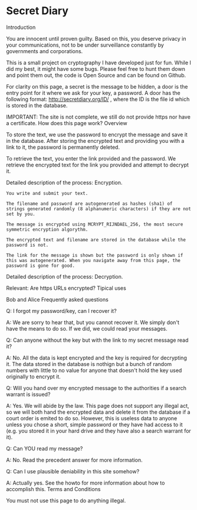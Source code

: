 Secret Diary
============

Introduction

You are innocent until proven guilty. Based on this, you deserve privacy in your communications, not to be under surveillance constantly by governments and corporations.

This is a small project on cryptography I have developed just for fun. While I did my best, it might have some bugs. Please feel free to hunt them down and point them out, the code is Open Source and can be found on Github.

For clarity on this page, a secret is the message to be hidden, a door is the entry point for it where we ask for your key, a password. A door has the following format: http://secretdiary.org/ID/ , where the ID is the file id which is stored in the database.

IMPORTANT: The site is not complete, we still do not provide https nor have a certificate.
How does this page work?
Overview

To store the text, we use the password to encrypt the message and save it in the database. After storing the encrypted text and providing you with a link to it, the password is permanently deleted.

To retrieve the text, you enter the link provided and the password. We retrieve the encrypted text for the link you provided and attempt to decrypt it.

Detailed description of the process: Encryption.

    You write and submit your text.

    The filename and password are autogenerated as hashes (sha1) of strings generated randomly (8 alphanumeric characters) if they are not set by you.

    The message is encrypted using MCRYPT_RIJNDAEL_256, the most secure symmetric encryption algorythm.

    The encrypted text and filename are stored in the database while the password is not.

    The link for the message is shown but the password is only shown if this was autogenerated. When you navigate away from this page, the password is gone for good.

Detailed description of the process: Decryption.

Relevant: Are https URLs encrypted?
Tipical uses

Bob and Alice
Frequently asked questions

Q: I forgot my password/key, can I recover it?

A: We are sorry to hear that, but you cannot recover it. We simply don't have the means to do so. If we did, we could read your messages.

Q: Can anyone without the key but with the link to my secret message read it?

A: No. All the data is kept encrypted and the key is required for decrypting it. The data stored in the database is nothign but a bunch of random numbers with little to no value for anyone that doesn't hold the key used originally to encrypt it.

Q: Will you hand over my encrypted message to the authorities if a search warrant is issued?

A: Yes. We will abide by the law. This page does not support any illegal act, so we will both hand the encrypted data and delete it from the database if a court order is emited to do so. However, this is useless data to anyone unless you chose a short, simple password or they have had access to it (e.g. you stored it in your hard drive and they have also a search warrant for it).

Q: Can YOU read my message?

A: No. Read the precedent answer for more information.

Q: Can I use plausible deniability in this site somehow?

A: Actually yes. See the howto for more information about how to accomplish this.
Terms and Conditions

You must not use this page to do anything illegal.
